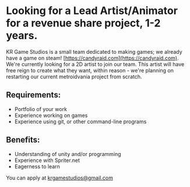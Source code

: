 Looking for a Lead Artist/Animator for a revenue share project, 1-2 years.
===

KR Game Studios is a small team dedicated to making games; we already have a game on steam! [https://candyraid.com](https://candyraid.com). We're currently looking for a 2D artist to join our team. This artist will have free reign to create what they want, within reason - we're planning on restarting our current metroidvania project from scratch.

Requirements:
---

* Portfolio of your work
* Experience working on games
* Experience using git, or other command-line programs
  
Benefits:
---

* Understanding of unity and/or programming
* Experience with Spriter.net
* Eagerness to learn
  
You can apply at [krgamestudios@gmail.com](mailto:krgamestudios@gmail.com)
